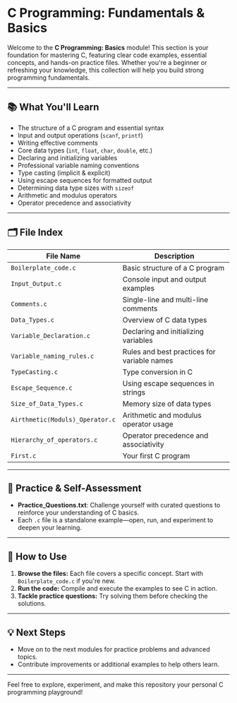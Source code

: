 # C Programming: Fundamentals & Basics

Welcome to the **C Programming: Basics** module! This section is your foundation for mastering C, featuring clear code examples, essential concepts, and hands-on practice files. Whether you're a beginner or refreshing your knowledge, this collection will help you build strong programming fundamentals.

---

## 📚 What You'll Learn

- The structure of a C program and essential syntax
- Input and output operations (`scanf`, `printf`)
- Writing effective comments
- Core data types (`int`, `float`, `char`, `double`, etc.)
- Declaring and initializing variables
- Professional variable naming conventions
- Type casting (implicit & explicit)
- Using escape sequences for formatted output
- Determining data type sizes with `sizeof`
- Arithmetic and modulus operators
- Operator precedence and associativity

---

## 🗂️ File Index

| File Name                        | Description                                      |
|----------------------------------|--------------------------------------------------|
| `Boilerplate_code.c`             | Basic structure of a C program                   |
| `Input_Output.c`                 | Console input and output examples                |
| `Comments.c`                     | Single-line and multi-line comments              |
| `Data_Types.c`                   | Overview of C data types                         |
| `Variable_Declaration.c`         | Declaring and initializing variables             |
| `Variable_naming_rules.c`        | Rules and best practices for variable names      |
| `TypeCasting.c`                  | Type conversion in C                             |
| `Escape_Sequence.c`              | Using escape sequences in strings                |
| `Size_of_Data_Types.c`           | Memory size of data types                        |
| `Airthmetic(Moduls)_Operator.c`  | Arithmetic and modulus operator usage            |
| `Hierarchy_of_operators.c`       | Operator precedence and associativity            |
| `First.c`                        | Your first C program                             |

---

## 📝 Practice & Self-Assessment

- **Practice_Questions.txt**: Challenge yourself with curated questions to reinforce your understanding of C basics.
- Each `.c` file is a standalone example—open, run, and experiment to deepen your learning.

---

## 🚀 How to Use

1. **Browse the files:** Each file covers a specific concept. Start with `Boilerplate_code.c` if you're new.
2. **Run the code:** Compile and execute the examples to see C in action.
3. **Tackle practice questions:** Try solving them before checking the solutions.

---

## 💡 Next Steps

- Move on to the next modules for practice problems and advanced topics.
- Contribute improvements or additional examples to help others learn.

---

Feel free to explore, experiment, and make this repository your personal C programming playground!
